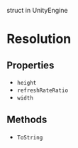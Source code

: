 struct in UnityEngine
# Resolution

## Properties
- `height`
- `refreshRateRatio`
- `width`
## Methods
- `ToString`
